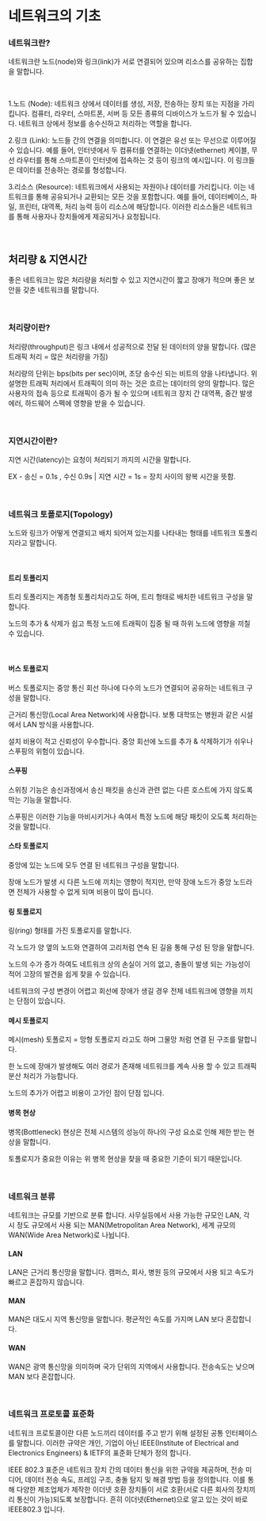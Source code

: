 # 네트워크의 기초

### 네트워크란?
네트워크란 노드(node)와 링크(link)가 서로 연결되어 있으며 리소스를 공유하는 집합을 말합니다.

<br>

1.노드 (Node): 네트워크 상에서 데이터를 생성, 저장, 전송하는 장치 또는 지점을 가리킵니다. 컴퓨터, 라우터, 스마트폰, 서버 등 모든 종류의 디바이스가 노드가 될 수 있습니다. 네트워크 상에서 정보를 송수신하고 처리하는 역할을 합니다.

2.링크 (Link): 노드들 간의 연결을 의미합니다. 이 연결은 유선 또는 무선으로 이루어질 수 있습니다. 예를 들어, 인터넷에서 두 컴퓨터를 연결하는 이더넷(ethernet) 케이블, 무선 라우터를 통해 스마트폰이 인터넷에 접속하는 것 등이 링크의 예시입니다. 이 링크들은 데이터를 전송하는 경로를 형성합니다.

3.리소스 (Resource): 네트워크에서 사용되는 자원이나 데이터를 가리킵니다. 이는 네트워크를 통해 공유되거나 교환되는 모든 것을 포함합니다. 예를 들어, 데이터베이스, 파일, 프린터, 대역폭, 처리 능력 등이 리소스에 해당합니다. 이러한 리소스들은 네트워크를 통해 사용자나 장치들에게 제공되거나 요청됩니다.

<br>

## 처리량 & 지연시간

좋은 네트워크는 많은 처리량을 처리할 수 있고 지연시간이 짧고 장애가 적으며 좋은 보안을 갖춘 네트워크를 말합니다.

<br>

### 처리량이란?

처리량(throughput)은 링크 내에서 성공적으로 전달 된 데이터의 양을 말합니다. (많은 트래픽 처리 = 많은 처리량을 가짐)

처리량의 단위는 bps(bits per sec)이며, 초당 송수신 되는 비트의 양을 나타냅니다. 위 설명한 트래픽 처리에서 트래픽이 의미 하는 것은
흐르는 데이터의 양의 말합니다. 많은 사용자의 접속 등으로 트래픽이 증가 될 수 있으며 네트워크 장치 간 대역폭, 중간 발생 에러, 하드웨어 스펙에 영향을 받을 수 있습니다.

<br>

### 지연시간이란? 

지연 시간(latency)는 요청이 처리되기 까지의 시간을 말합니다.

EX - 송신 = 0.1s , 수신 0.9s | 지연 시간 = 1s  = 장치 사이의 왕복 시간을 뜻함.

<br>


### 네트워크 토폴로지(Topology)

노드와 링크가 어떻게 연결되고 배치 되어져 있는지를 나타내는 형태를 네트워크 토폴리지라고 말합니다.

<br>

#### 트리 토폴리지

트리 토폴리지는 계층형 토폴리치라고도 하며, 트리 형태로 배치한 네트워크 구성을 말합니다.

노드의 추가 & 삭제가 쉽고 특정 노드에 트래픽이 집중 될 때 하위 노드에 영향을 끼칠 수 있습니다.

<br>

#### 버스 토폴로지

버스 토폴로지는 중앙 통신 회선 하나에 다수의 노드가 연결되어 공유하는 네트워크 구성을 말합니다. 

근거리 통신망(Local Area Network)에 사용합니다. 보통 대학또는 병원과 같은 시설에서 LAN 방식을 사용합니다.

설치 비용이 적고 신뢰성이 우수합니다. 중앙 회선에 노드를 추가 & 삭제하기가 쉬우나 스푸핑의 위험이 있습니다.

#### 스푸핑

스위칭 기능은 송신과정에서 송신 패킷을 송신과 관련 없는 다른 호스트에 가지 않도록 막는 기능을 말합니다.

스푸핑은 이러한 기능을 마비시키거나 속여서 특정 노드에 해당 패킷이 오도록 처리하는 것을 말합니다. 


#### 스타 토폴로지

중앙에 있는 노드에 모두 연결 된 네트워크 구성을 말합니다. 

장애 노드가 발생 시 다른 노드에 끼치는 영향이 적지만, 만약 장애 노드가 중앙 노드라면 전체가 사용할 수 없게 되며 비용이 많이 듭니다.

#### 링 토폴로지

링(ring) 형태를 가진 토폴로지를 말합니다. 

각 노드가 양 옆의 노드와 연결하여 고리처럼 연속 된 길을 통해 구성 된 망을 말합니다.

노드의 수가 증가 하여도 네트워크 상의 손실이 거의 없고, 충돌이 발생 되는 가능성이 적어 고장의 발견을 쉽게 찾을 수 있습니다.

네트워크의 구성 변경이 어렵고 회선에 장애가 생길 경우 전체 네트워크에 영향을 끼치는 단점이 있습니다.

#### 메시 토폴로지

메시(mesh) 토폴로지 = 망형 토폴로지 라고도 하며 그물망 처럼 연결 된 구조를 말합니다.

한 노드에 장애가 발생해도 여러 경로가 존재해 네트워크를 계속 사용 할 수 있고 트래픽 분산 처리가 가능합니다.

노드의 추가가 어렵고 비용이 고가인 점이 단점 입니다.

#### 병목 현상

병목(Bottleneck) 현상은 전체 시스템의 성능이 하나의 구성 요소로 인해 제한 받는 현상을 말합니다.

토폴로지가 중요한 이유는 위 병목 현상을 찾을 때 중요한 기준이 되기 때문입니다.

<br>

### 네트워크 분류

네트워크는 규모를 기반으로 분류 합니다. 사무실등에서 사용 가능한 규모인 LAN, 각 시 정도 규모에서 사용 되는 MAN(Metropolitan Area Network), 세계 규모의 WAN(Wide Area Network)로 나뉩니다.

####  LAN

LAN은 근거리 통신망을 말합니다. 캠퍼스, 회사, 병원 등의 규모에서 사용 되고 속도가 빠르고 혼잡하지 않습니다.

#### MAN

MAN은 대도시 지역 통신망을 말합니다. 평균적인 속도를 가지며 LAN 보다 혼잡합니다.

#### WAN

WAN은 광역 통신망을 의미하며 국가 단위의 지역에서 사용합니다. 전송속도는 낮으며 MAN 보다 혼잡합니다.

<br>

### 네트워크 프로토콜 표준화

네트워크 프로토콜이란 다른 노드끼리 데이터를 주고 받기 위해 설정된 공통 인터페이스를 말합니다. 이러한 규약은 개인, 기업이 아닌 IEEE(Institute of Electrical and Electronics Engineers) & IETF의 표준화 단체가 정의 합니다.

IEEE 802.3 표준은 네트워크 장치 간의 데이터 통신을 위한 규약을 제공하며, 전송 미디어, 데이터 전송 속도, 프레임 구조, 충돌 탐지 및 해결 방법 등을 정의합니다. 이를 통해 다양한 제조업체가 제작한 이더넷 호환 장치들이 서로 호환(서로 다른 회사의 장치끼리 통신이 가능)되도록 보장합니다. 흔히 이더넷(Ethernet)으로 알고 있는 것이 바로 IEEE802.3 입니다.